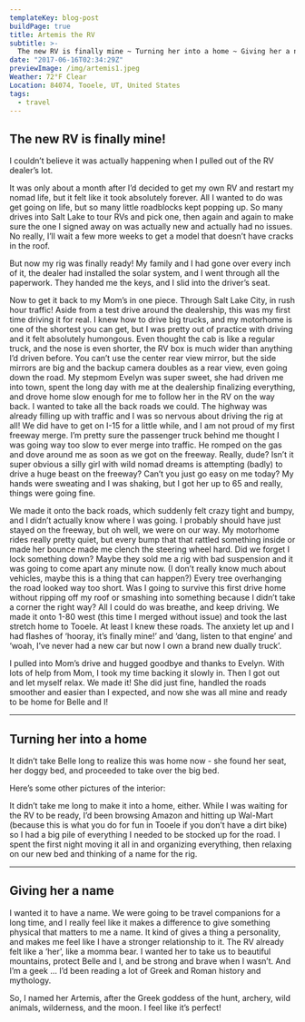 ```yaml
---
templateKey: blog-post
buildPage: true
title: Artemis the RV
subtitle: >-
  The new RV is finally mine ~ Turning her into a home ~ Giving her a name
date: "2017-06-16T02:34:29Z"
previewImage: /img/artemis1.jpeg
Weather: 72°F Clear
Location: 84074, Tooele, UT, United States
tags:
  - travel
---
```


## The new RV is finally mine!

I couldn’t believe it was actually happening when I pulled out of the RV dealer’s lot.

It was only about a month after I’d decided to get my own RV and restart my nomad life, but it felt like it took absolutely forever. All I wanted to do was get going on life, but so many little roadblocks kept popping up. So many drives into Salt Lake to tour RVs and pick one, then again and again to make sure the one I signed away on was actually new and actually had no issues. No really, I’ll wait a few more weeks to get a model that doesn’t have cracks in the roof.

But now my rig was finally ready! My family and I had gone over every inch of it, the dealer had installed the solar system, and I went through all the paperwork. They handed me the keys, and I slid into the driver’s seat.

Now to get it back to my Mom’s in one piece. Through Salt Lake City, in rush hour traffic! Aside from a test drive around the dealership, this was my first time driving it for real. I knew how to drive big trucks, and my motorhome is one of the shortest you can get, but I was pretty out of practice with driving and it felt absolutely humongous. Even thought the cab is like a regular truck, and the nose is even shorter, the RV box is much wider than anything I’d driven before. You can’t use the center rear view mirror, but the side mirrors are big and the backup camera doubles as a rear view, even going down the road. My stepmom Evelyn was super sweet, she had driven me into town, spent the long day with me at the dealership finalizing everything, and drove home slow enough for me to follow her in the RV on the way back. I wanted to take all the back roads we could. The highway was already filling up with traffic and I was so nervous about driving the rig at all! We did have to get on I-15 for a little while, and I am not proud of my first freeway merge. I’m pretty sure the passenger truck behind me thought I was going way too slow to ever merge into traffic. He romped on the gas and dove around me as soon as we got on the freeway. Really, dude? Isn’t it super obvious a silly girl with wild nomad dreams is attempting (badly) to drive a huge beast on the freeway? Can’t you just go easy on me today? My hands were sweating and I was shaking, but I got her up to 65 and really, things were going fine.

We made it onto the back roads, which suddenly felt crazy tight and bumpy, and I didn’t actually know where I was going. I probably should have just stayed on the freeway, but oh well, we were on our way. My motorhome rides really pretty quiet, but every bump that that rattled something inside or made her bounce made me clench the steering wheel hard. Did we forget I lock something down? Maybe they sold me a rig with bad suspension and it was going to come apart any minute now. (I don’t really know much about vehicles, maybe this is a thing that can happen?) Every tree overhanging the road looked way too short. Was I going to survive this first drive home without ripping off my roof or smashing into something because I didn’t take a corner the right way? All I could do was breathe, and keep driving. We made it onto 1-80 west (this time I merged without issue) and took the last stretch home to Tooele. At least I knew these roads. The anxiety let up and I had flashes of ‘hooray, it’s finally mine!’ and ‘dang, listen to that engine’ and ‘woah, I’ve never had a new car but now I own a brand new dually truck’.

I pulled into Mom’s drive and hugged goodbye and thanks to Evelyn. With lots of help from Mom, I took my time backing it slowly in. Then I got out and let myself relax. We made it! She did just fine, handled the roads smoother and easier than I expected, and now she was all mine and ready to be home for Belle and I!

<styled-image options="medium center" src="/img/artemis1.jpeg"></styled-image>

<hr />

## Turning her into a home

It didn’t take Belle long to realize this was home now - she found her seat, her doggy bed, and proceeded to take over the big bed.

<styled-image options="medium center" src="/img/artemis2.jpeg"></styled-image>

<two-column-image-grid imageURLs='["/img/artemis3.jpeg", "/img/artemis4.jpeg"]'></two-column-image-grid>

Here’s some other pictures of the interior:

<two-column-image-grid imageURLs='["/img/artemis5.jpeg", "/img/artemis6.jpeg"]'></two-column-image-grid>

<two-column-image-grid imageURLs='["/img/artemis7.jpeg", "/img/artemis8.jpeg"]'></two-column-image-grid>

It didn’t take me long to make it into a home, either. While I was waiting for the RV to be ready, I’d been browsing Amazon and hitting up Wal-Mart (because this is what you do for fun in Tooele if you don’t have a dirt bike) so I had a big pile of everything I needed to be stocked up for the road. I spent the first night moving it all in and organizing everything, then relaxing on our new bed and thinking of a name for the rig.

<hr />

## Giving her a name

I wanted it to have a name. We were going to be travel companions for a long time, and I really feel like it makes a difference to give something physical that matters to me a name. It kind of gives a thing a personality, and makes me feel like I have a stronger relationship to it. The RV already felt like a ‘her’, like a momma bear. I wanted her to take us to beautiful mountains, protect Belle and I, and be strong and brave when I wasn’t. And I’m a geek ... I’d been reading a lot of Greek and Roman history and mythology.

So, I named her Artemis, after the Greek goddess of the hunt, archery, wild animals, wilderness, and the moon. I feel like it’s perfect!

<styled-image options="medium center" src="/img/artemis9.jpeg"></styled-image>
